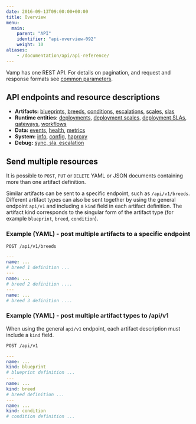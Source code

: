 ```yaml
---
date: 2016-09-13T09:00:00+00:00
title: Overview
menu:
  main:
    parent: "API"
    identifier: "api-overview-092"
    weight: 10
aliases:
    - /documentation/api/api-reference/
---
```


Vamp has one REST API. For details on pagination, and request and response formats see [common parameters](/documentation/api/v0.9.2/using-the-api).

## API endpoints and resource descriptions

* **Artifacts:** [blueprints](/documentation/api/v0.9.2/api-blueprints), [breeds](/documentation/api/v0.9.2/api-breeds), [conditions](/documentation/api/v0.9.2/api-conditions), [escalations](/documentation/api/v0.9.2/api-escalations), [scales](/documentation/api/v0.9.2/api-scales), [slas](/documentation/api/v0.9.2/api-slas/)
* **Runtime entities:** [deployments](/documentation/api/v0.9.2/api-deployments), [deployment scales](/documentation/api/v0.9.2/api-deployment-scales), [deployment SLAs](/documentation/api/v0.9.2/api-deployment-slas), [gateways](/documentation/api/v0.9.2/api-gateways), [workflows](/documentation/api/v0.9.2/api-workflows)  
* **Data:** [events](/documentation/api/v0.9.2/api-events), [health](/documentation/api/v0.9.2/api-health), [metrics](/documentation/api/v0.9.2/api-metrics )
* **System:** [info](/documentation/api/v0.9.2/api-info), [config](/documentation/api/v0.9.2/api-config), [haproxy](/documentation/api/v0.9.2/api-haproxy)
* **Debug:** [sync, sla, escalation](/documentation/api/v0.9.2/api-debug)

## Send multiple resources

It is possible to `POST`, `PUT` or `DELETE` YAML or JSON documents containing more than one artifact definition.

Similar artifacts can be sent to a specific endpoint, such as `/api/v1/breeds`. Different artifact types can also be sent together by using the general endpoint `api/v1` and including a `kind` field in each artifact definition. The artifact kind corresponds to the singular form of the artifact type (for example `blueprint`, `breed`, `condition`).

### Example (YAML) - post multiple artifacts to a specific endpoint 

`POST /api/v1/breeds`

```yaml
---
name: ...
# breed 1 definition ...
---
name: ...
# breed 2 definition ....
---
name: ...
# breed 3 definition ....
```

### Example (YAML) - post multiple artifact types to /api/v1
When using the general `api/v1` endpoint, each artifact description  must include a `kind` field.

`POST /api/v1`

```yaml
---
name: ...
kind: blueprint
# blueprint definition ...
---
name: ...
kind: breed
# breed definition ...
---
name: ...
kind: condition
# condition definition ...
```
